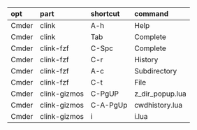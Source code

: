 |opt|part|shortcut|command|
|:-|:-|:-|:-|
|Cmder|clink|A-h|Help|
|Cmder|clink|Tab|Complete|
|Cmder|clink-fzf|C-Spc|Complete|
|Cmder|clink-fzf|C-r|History|
|Cmder|clink-fzf|A-c|Subdirectory|
|Cmder|clink-fzf|C-t|File|
|Cmder|clink-gizmos|C-PgUP|z_dir_popup.lua|
|Cmder|clink-gizmos|C-A-PgUp|cwdhistory.lua|
|Cmder|clink-gizmos|i <dir> <cmd>|i.lua|